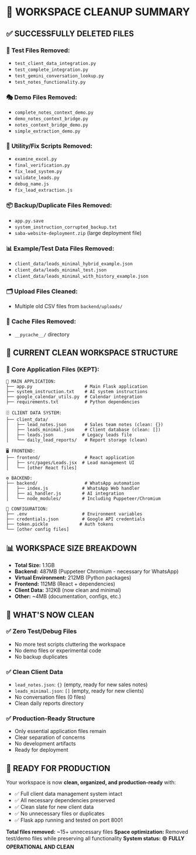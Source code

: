 # 🧹 WORKSPACE CLEANUP SUMMARY

## ✅ **SUCCESSFULLY DELETED FILES**

### 🧪 **Test Files Removed:**
- `test_client_data_integration.py`
- `test_complete_integration.py` 
- `test_gemini_conversation_lookup.py`
- `test_notes_functionality.py`

### 🎭 **Demo Files Removed:**
- `complete_notes_context_demo.py`
- `demo_notes_context_bridge.py`
- `notes_context_bridge_demo.py`
- `simple_extraction_demo.py`

### 🔧 **Utility/Fix Scripts Removed:**
- `examine_excel.py`
- `final_verification.py`
- `fix_lead_system.py`
- `validate_leads.py`
- `debug_name.js`
- `fix_lead_extraction.js`

### 📦 **Backup/Duplicate Files Removed:**
- `app.py.save`
- `system_instruction_corrupted_backup.txt`
- `saba-website-deployment.zip` (large deployment file)

### 📊 **Example/Test Data Files Removed:**
- `client_data/leads_minimal_hybrid_example.json`
- `client_data/leads_minimal_test.json`
- `client_data/leads_minimal_with_history_example.json`

### 🗂️ **Upload Files Cleaned:**
- Multiple old CSV files from `backend/uploads/`

### 🐍 **Cache Files Removed:**
- `__pycache__/` directory

## 📁 **CURRENT CLEAN WORKSPACE STRUCTURE**

### 🎯 **Core Application Files (KEPT):**
```
📱 MAIN APPLICATION:
├── app.py                    # Main Flask application
├── system_instruction.txt    # AI system instructions
├── google_calendar_utils.py  # Calendar integration
├── requirements.txt          # Python dependencies

🗄️ CLIENT DATA SYSTEM:
├── client_data/
│   ├── lead_notes.json       # Sales team notes (clean: {})
│   ├── leads_minimal.json    # Client database (clean: [])
│   ├── leads.json           # Legacy leads file
│   └── daily_lead_reports/   # Report storage (clean)

🖥️ FRONTEND:
├── frontend/                 # React application
│   ├── src/pages/Leads.jsx  # Lead management UI
│   └── [other React files]

⚙️ BACKEND:
├── backend/                  # WhatsApp automation
│   ├── index.js             # WhatsApp Web handler
│   ├── ai_handler.js        # AI integration
│   └── node_modules/        # Including Puppeteer/Chromium

🔧 CONFIGURATION:
├── .env                     # Environment variables
├── credentials.json         # Google API credentials
├── token.pickle            # Auth tokens
└── [other config files]
```

## 📊 **WORKSPACE SIZE BREAKDOWN**
- **Total Size:** 1.1GB
- **Backend:** 487MB (Puppeteer Chromium - necessary for WhatsApp)
- **Virtual Environment:** 212MB (Python packages)
- **Frontend:** 112MB (React + dependencies)
- **Client Data:** 312KB (now clean and minimal)
- **Other:** ~4MB (documentation, configs, etc.)

## 🎯 **WHAT'S NOW CLEAN**

### ✅ **Zero Test/Debug Files**
- No more test scripts cluttering the workspace
- No demo files or experimental code
- No backup duplicates

### ✅ **Clean Client Data**
- `lead_notes.json`: `{}` (empty, ready for new sales notes)
- `leads_minimal.json`: `[]` (empty, ready for new clients)
- No conversation files (0 files)
- Clean daily reports directory

### ✅ **Production-Ready Structure**
- Only essential application files remain
- Clear separation of concerns
- No development artifacts
- Ready for deployment

## 🚀 **READY FOR PRODUCTION**

Your workspace is now **clean, organized, and production-ready** with:
- ✅ Full client data management system intact
- ✅ All necessary dependencies preserved
- ✅ Clean slate for new client data
- ✅ No unnecessary files or duplicates
- ✅ Flask app running and tested on port 8001

**Total files removed:** ~15+ unnecessary files
**Space optimization:** Removed test/demo files while preserving all functionality
**System status:** 🟢 **FULLY OPERATIONAL AND CLEAN**
